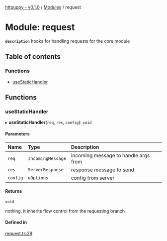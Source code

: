 [httpuppy - v0.1.0](../README.md) / [Modules](../modules.md) / request

# Module: request

**`description`** hooks for handling requests for the core module

## Table of contents

### Functions

- [useStaticHandler](request.md#usestatichandler)

## Functions

### useStaticHandler

▸ **useStaticHandler**(`req`, `res`, `config`): `void`

#### Parameters

| Name | Type | Description |
| :------ | :------ | :------ |
| `req` | `IncomingMessage` | incoming message to handle args from |
| `res` | `ServerResponse` | response message to send |
| `config` | `uOptions` | config from server |

#### Returns

`void`

nothing, it inherits flow control from the requesting branch

#### Defined in

[request.ts:29](https://github.com/abschill/httpuppy/blob/707d865/src/request.ts#L29)
